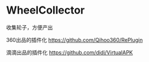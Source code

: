 # WheelCollector
收集轮子，方便产出

360出品的插件化 https://github.com/Qihoo360/RePlugin

滴滴出品的插件化 https://github.com/didi/VirtualAPK
